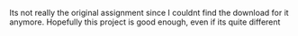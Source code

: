 Its not really the original assignment since I couldnt find the download for it anymore. Hopefully this project is good enough, even if its quite different
